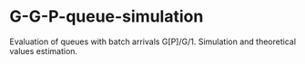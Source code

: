 # G-G-P-queue-simulation
Evaluation of queues with batch arrivals G[P]/G/1. Simulation and theoretical values estimation. 

